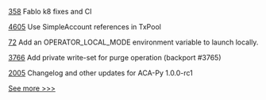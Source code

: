 
[358](https://github.com/hyperledger-labs/fablo/pull/358) Fablo k8 fixes and CI

[4605](https://github.com/hyperledger/besu/pull/4605) Use SimpleAccount references in TxPool

[72](https://github.com/hyperledger-labs/fabric-operator/pull/72) Add an OPERATOR_LOCAL_MODE environment variable to launch locally.

[3766](https://github.com/hyperledger/fabric/pull/3766) Add private write-set for purge operation (backport #3765)

[2005](https://github.com/hyperledger/aries-cloudagent-python/pull/2005) Changelog and other updates for ACA-Py 1.0.0-rc1


[See more >>>](https://start-here.hyperledger.org/pull-requests)
